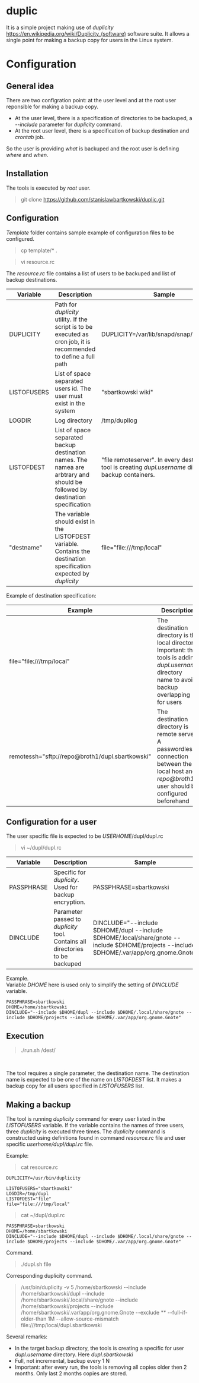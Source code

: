 # duplic

It is a simple project making use of *duplicity* https://en.wikipedia.org/wiki/Duplicity_(software) software suite. It allows a single point for making a backup copy for users in the Linux system.<br>

# Configuration

## General idea

There are two configration point: at the user level and at the root user reponsible for making a backup copy.<br>
* At the user level, there is a specification of directories to be backuped, a *--include* parameter for *duplicity* command.
* At the root user level, there is a specification of backup destination and *crontab* job. 

So the user is providing *what* is backuped and the root user is defining *where* and *when*.

## Installation

The tools is executed by *root* user. <br>

> git clone https://github.com/stanislawbartkowski/duplic.git

## Configuration

*Template* folder contains sample example of configuration files to be configured.

> cp template/* . <br>

> vi resource.rc<br>

The *resource.rc* file contains a list of users to be backuped and list of backup destinations.

| Variable | Description | Sample
| ---- | ---- | ---- |
| DUPLICITY | Path for *duplicity* utility. If the script is to be executed as cron job, it is recommended to define a full path | DUPLICITY=/var/lib/snapd/snap/bin/duplicity
| LISTOFUSERS | List of space separated users id. The user must exist in the system | "sbartkowski wiki"
| LOGDIR | Log directory | /tmp/dupllog
| LISTOFDEST | List of space separated backup destination names. The namea are arbtrary and should be followed by destination specification | "file remoteserver". In every destination, the tool is creating *dupl.username* directory for backup containers.
| "destname" | The variable should exist in the LISTOFDEST variable. Contains the destination specification expected by *duplicity* | file="file:///tmp/local"

Example of destination specification: 

| Example | Description | 
| --- | ----- |
| file="file:///tmp/local" | The destination directory is the local directory. Important: the tools is adding *dupl.username* directory name to avoid backup overlapping for users
| remotessh="sftp://repo@broth1/dupl.sbartkowski" | The destination directory is remote server. A passwordless connection between the local host and *repo@broth1* user should be configured beforehand


## Configuration for a user

The user specific file is expected to be *USERHOME*/dupl/dupl.rc

> vi  ~/dupl/dupl.rc<br>

| Variable | Description | Sample
| ---- | ----- | ----- |
| PASSPHRASE | Specific for *duplicity*. Used for backup encryption.  | PASSPHRASE=sbartkowski
| DINCLUDE | Parameter passed to *duplicity* tool. Contains all directories to be backuped | DINCLUDE="--include $DHOME/dupl --include $DHOME/.local/share/gnote --include $DHOME/projects --include $DHOME/.var/app/org.gnome.Gnote"

Example.<br>
Variable *DHOME* here is used only to simplify the setting of *DINCLUDE* variable.

```
PASSPHRASE=sbartkowski
DHOME=/home/sbartkowski
DINCLUDE="--include $DHOME/dupl --include $DHOME/.local/share/gnote --include $DHOME/projects --include $DHOME/.var/app/org.gnome.Gnote"
```

## Execution

>./run.sh /dest/<br>
<br>

The tool requires a single parameter, the destination name. The destination name is expected to be one of the name on *LISTOFDEST* list. It makes a backup copy for all users specified in *LISTOFUSERS* list.<br>

## Making a backup

The tool is running *duplicity* command for every user listed in the *LISTOFUSERS* variable. If the variable contains the names of three users, three *duplicity* is executed three times. The *duplicity* command is constructed using definitions found in command *resource.rc* file and user specific *userhome/dupl/dupl.rc* file.<br>

Example:

> cat resource.rc<br>
```
DUPLICITY=/usr/bin/duplicity

LISTOFUSERS="sbartkowski"
LOGDIR=/tmp/dupl
LISTOFDEST="file"
file="file:///tmp/local"
```

> cat ~/dupl/dupl.rc
```
PASSPHRASE=sbartkowski
DHOME=/home/sbartkowski
DINCLUDE="--include $DHOME/dupl --include $DHOME/.local/share/gnote --include $DHOME/projects --include $DHOME/.var/app/org.gnome.Gnote"
```

Command.

>./dupl.sh file<br>

Corresponding duplicity command.<br>
> /usr/bin/duplicity -v 5 /home/sbartkowski --include /home/sbartkowski/dupl --include /home/sbartkowski/.local/share/gnote --include /home/sbartkowski/projects --include /home/sbartkowski/.var/app/org.gnome.Gnote --exclude ** --full-if-older-than 1M --allow-source-mismatch file:///tmp/local/dupl.sbartkowski

Several remarks:<br>
* In the target backup directory, the tools is creating a specific for user *dupl.username* directory. Here *dupl.sbartkowski*
* Full, not incremental, backup every 1 N
* Important: after every run, the tools is removing all copies older then 2 months. Only last 2 months copies are stored.
